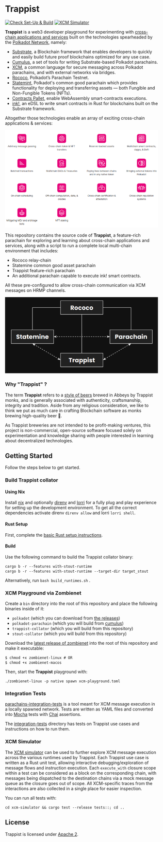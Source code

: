 # Trappist

[![Check Set-Up & Build](https://github.com/paritytech/trappist/actions/workflows/check.yml/badge.svg)](https://github.com/paritytech/trappist/actions/workflows/check.yml)
[![XCM Simulator](https://github.com/paritytech/trappist/actions/workflows/simulate.yml/badge.svg)](https://github.com/paritytech/trappist/actions/workflows/simulate.yml)

**Trappist** is a web3 developer playground for experimenting with [cross-chain applications and services](https://polkadot.network/cross-chain-communication/) built on the technologies spearheaded by the [Polkadot Network](https://polkadot.network/), namely:
* [Substrate](https://substrate.io/), a Blockchain framework that enables developers to quickly and easily build future proof blockchains optimized for any use case.
* [Cumulus](https://github.com/paritytech/cumulus), a set of tools for writing Substrate-based Polkadot parachains.
* [XCM](https://polkadot.network/cross-chain-communication/), a common language for secure messaging across Polkadot  parachains, and with external networks via bridges.
* [Rococo](https://polkadot.network/blog/statemint-becomes-first-common-good-parachain-on-polkadot/), Polkadot’s Parachain Testnet.
* [Statemint](https://polkadot.network/blog/statemint-becomes-first-common-good-parachain-on-polkadot/), Polkadot's common good parachain which provides functionality for deploying and transferring assets — both Fungible and Non-Fungible Tokens (NFTs).
* [Contracts Pallet](https://github.com/paritytech/substrate/tree/master/frame/contracts), enable WebAssembly smart-contracts executions.
* [ink!](https://paritytech.github.io/ink/), an eDSL to write smart contracts in Rust for blockchains built on the Substrate framework.

Altogether those technologies enable an array of exciting cross-chain applications & services:

![XCM use cases](xcm-use-cases.png)


This repository contains the source code of **Trappist**, a feature-rich parachain for exploring and learning about cross-chain applications and services, along with a script to run a complete local multi-chain environment that includes:
* Rococo relay-chain
* Statemine common good asset parachain
* Trappist feature-rich parachain
* An additional parachain capable to execute ink! smart contracts.

All these pre-configured to allow cross-chain communication via XCM messages on HRMP channels.

![Trappist topology](trappist-topology.png)

### Why "Trappist" ?

The term **Trappist** refers to a [style of beers](https://en.wikipedia.org/wiki/Trappist_beer) brewed in Abbeys by Trappist monks, and is generally associated with authenticity, craftsmanship, integrity and tradition. Aside from any religious consideration, we like to think we put as much care in crafting Blockchain software as monks brewing high-quality beer 🍺.

As Trappist breweries are not intended to be profit-making ventures, this project is non-commercial, open-source software focused solely on experimentation and knowledge sharing with people interested in learning about decentralized technologies.

## Getting Started

Follow the steps below to get started.

### Build Trappist collator

#### Using Nix

Install [nix](https://nixos.org/) and optionally [direnv](https://github.com/direnv/direnv) and
[lorri](https://github.com/target/lorri) for a fully plug and play experience for setting up the
development environment. To get all the correct dependencies activate direnv `direnv allow` and
lorri `lorri shell`.

#### Rust Setup

First, complete the [basic Rust setup instructions](./docs/rust-setup.md).


#### Build

Use the following command to build the Trappist collator binary:

```
cargo b -r --features with-stout-runtime
cargo b -r --features with-stout-runtime --target-dir target_stout

```

Alternatively, run
`bash build_runtimes.sh` .


### XCM Playground via Zombienet

Create a `bin` directory into the root of this repository and place the following binaries inside of it:
- `polkadot` (which you can download from [the releases](https://github.com/paritytech/polkadot/releases))
- `polkadot-parachain` (which you will build from [cumulus](https://github.com/paritytech/cumulus))
- `trappist-collator` (which you will build from this repository)
- `stout-collator` (which you will build from this repository)

Download the [latest release of zombienet](https://github.com/paritytech/zombienet/releases/) into the root of this repository and make it executable:
```
$ chmod +x zombienet-linux # OR
$ chmod +x zombienet-macos
```

Then, start the **Trappist** playground with:
```
./zombienet-linux -p native spawn xcm-playground.toml
```

### Integration Tests
[parachains-integration-tests](https://github.com/paritytech/parachains-integration-tests) is a tool meant for XCM message execution in a locally spawned network. Tests are written as YAML files and converted into [Mocha](https://mochajs.org/) tests with [Chai](https://www.chaijs.com/) assertions.

The [integration-tests](./integration-tests) directory has tests on Trappist use cases and instructions on how to run them.

### XCM Simulator
The [XCM simulator](./xcm-simulator) can be used to further explore XCM message execution across the various runtimes used by Trappist.
Each Trappist use case is written as a Rust unit test, allowing interactive debugging/exploration of message flows and instruction execution.
Each `execute_with` closure scope within a test can be considered as a block on the corresponding chain, with messages being dispatched to the destination chains via a mock message queue as the closure goes out of scope.
All XCM-specific traces from the interactions are also collected in a single place for easier inspection.

You can run all tests with:
```
cd xcm-simulator && cargo test --release tests::; cd ..
```

## License

Trappist is licensed under [Apache 2](LICENSE).
